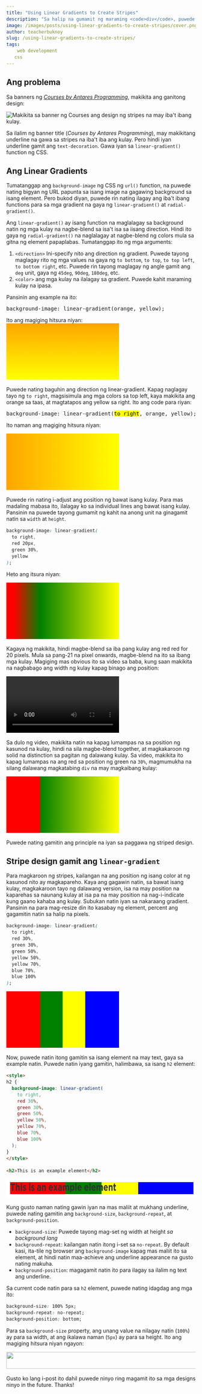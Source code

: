 ```yaml
---
title: "Using Linear Gradients to Create Stripes"
description: "Sa halip na gumamit ng maraming <code>div</code>, puwede nating gamitin nang CSS <code>linear-gradient()</code> function para maglagay ng stripes sa design natin."
image: /images/posts/using-linear-gradients-to-create-stripes/cover.png
author: teacherbuknoy
slug: /using-linear-gradients-to-create-stripes/
tags:
    web development
   css
---
```


## Ang problema
Sa banners ng <a href="/courses/"><i>Courses by Antares Programming</i></a>, makikita ang ganitong design:

<img class="img--borderize" alt="Makikita sa banner ng Courses ang design ng stripes na may iba't ibang kulay." src="{{ site.url }}/images/posts/using-linear-gradients-to-create-stripes/cover.png" width="647" height="260" />

Sa ilalim ng banner title (<i>Courses by Antares Programming</i>), may makikitang underline na gawa sa stripes na iba't iba ang kulay. Pero hindi iyan underline gamit ang <code>text-decoration</code>. Gawa iyan sa <code>linear-gradient()</code> function ng CSS.

## Ang Linear Gradients
Tumatanggap ang <code>background-image</code> ng CSS ng <code>url()</code> function, na puwede nating bigyan ng URL papunta sa isang image na gagawing background sa isang element. Pero bukod diyan, puwede rin nating ilagay ang iba't ibang functions para sa mga gradient na gaya ng <code>linear-gradient()</code> at <code>radial-gradient()</code>.

Ang <code>linear-gradient()</code> ay isang function na maglalagay sa background natin ng mga kulay na nagbe-blend sa isa't isa sa iisang direction. Hindi ito gaya ng `radial-gradient()` na naglalagay at nagbe-blend ng colors mula sa gitna ng element papaplabas. Tumatanggap ito ng mga arguments:

1. `<direction>` Ini-specify nito ang direction ng gradient. Puwede tayong maglagay rito ng mga values na gaya ng `to bottom`, `to top`, `to top left`, `to bottom right`, etc. Puwede rin tayong maglagay ng angle gamit ang `deg` unit, gaya ng `45deg`, `90deg`, `180deg`, etc.
2. `<color>` ang mga kulay na ilalagay sa gradient. Puwede kahit maraming kulay na ipasa.

Pansinin ang example na ito:
<pre>background-image: linear-gradient(orange, yellow);</pre>

Ito ang magiging hitsura niyan:
<svg class="img--borderize" style="width: var(--content-width);  height: calc(var(--content-width) / 3); background-image: linear-gradient(orange, yellow)"></svg>

Puwede nating baguhin ang direction ng linear-gradient. Kapag naglagay tayo ng `to right`, magsisimula ang mga colors sa top left, kaya makikita ang <span class="color" style="width: var(--content-width);  --content-color: orange">orange</span> sa taas, at magtatapos ang <span class="color" style="width: var(--content-width);  --content-color: yellow">yellow</span> sa right. Ito ang code para riyan:

<pre>background-image: linear-gradient(<mark>to right</mark>, orange, yellow);</pre>

Ito naman ang magiging hitsura niyan:

<svg class="img--borderize" style="width: var(--content-width);  height: calc(var(--content-width) / 3); background-image: linear-gradient(to right, orange, yellow)"></svg>

Puwede rin nating i-adjust ang position ng bawat isang kulay. Para mas madaling mabasa ito, ilalagay ko sa individual lines ang bawat isang kulay. Pansinin na puwede tayong gumamit ng kahit na anong unit na ginagamit natin sa `width` at `height`.

```css
background-image: linear-gradient(
  to right,
  red 20px,
  green 30%,
  yellow
);
```

Heto ang itsura niyan:

<svg class="img--borderize" style="width: var(--content-width);  height: calc(var(--content-width) / 3); background-image: linear-gradient(
  to right,
  red 20px,
  green 30%,
  yellow
);"></svg>

Kagaya ng makikita, hindi magbe-blend sa iba pang kulay ang <span class="color" style="width: var(--content-width);  --content-color: red">red</span> red for 20 pixels. Mula sa pang-21 na pixel onwards, magbe-blend na ito sa ibang mga kulay. Magiging mas obvious ito sa video sa baba, kung saan makikita na nagbabago ang width ng kulay kapag binago ang position:

<video class="img--borderize" style="width: var(--content-width)" controls src="/images/posts/using-linear-gradients-to-create-stripes/gradient-1.mp4">
  <p>Hindi kayang i-play ng browser mo ang video na ito. Puwede mo itong <a href="/images/posts/using-linear-gradients-to-create-stripes/gradient-1.mp4" download>i-download</a> at panoorin sa isang video player application.</p>
</video>

Sa dulo ng video, makikita natin na kapag lumampas na sa position ng kasunod na kulay, hindi na sila magbe-blend together, at magkakaroon ng solid na distinction sa pagitan ng dalawang kulay. Sa video, makikita ito kapag lumampas na ang <span class="color" style="width: var(--content-width);  --content-color: red">red</span> sa position ng <span class="color" style="width: var(--content-width);  --content-color: green">green</span> na `30%`, magmumukha na silang dalawang magkatabing `div` na may magkaibang kulay:

<svg class="img--borderize" style="width: var(--content-width);  height: calc(var(--content-width) / 3); background-image: linear-gradient(
  to right,
  red 30%,
  green 30%,
  yellow
);"></svg>

Puwede nating gamitin ang principle na iyan sa paggawa ng striped design.

## Stripe design gamit ang <code>linear-gradient</code>

Para magkaroon ng stripes, kailangan na ang position ng isang color at ng kasunod nito ay magkapareho. Kaya ang gagawin natin, sa bawat isang kulay, magkakaroon tayo ng dalawang version, isa na may position na kaparehas sa naunang kulay at isa pa na may position na nag-i-indicate kung gaano kahaba ang kulay. Subukan natin iyan sa nakaraang gradient. Pansinin na para mag-resize din ito kasabay ng element, percent ang gagamitin natin sa halip na pixels.

```css
background-image: linear-gradient(
  to right,
  red 30%,
  green 30%,
  green 50%,
  yellow 50%,
  yellow 70%,
  blue 70%,
  blue 100%
);
```

<svg class="img--borderize" style="width: var(--content-width);  height: calc(var(--content-width) / 3); background-image: linear-gradient(
  to right,
  red 30%,
  green 30%,
  green 50%,
  yellow 50%,
  yellow 70%,
  blue 70%,
  blue 100%
);"></svg>

Now, puwede natin itong gamitin sa isang element na may text, gaya sa example natin. Puwede natin iyang gamitin, halimbawa, sa isang `h2` element:

```html
<style>
h2 {
  background-image: linear-gradient(
    to right,
    red 30%,
    green 30%,
    green 50%,
    yellow 50%,
    yellow 70%,
    blue 70%,
    blue 100%
  );
}
</style>

<h2>This is an example element</h2>
```
<img class="img--borderize" src="/images/posts/using-linear-gradients-to-create-stripes/h2-1.png" width="656" height="49" />

Kung gusto naman nating gawin iyan na mas maliit at mukhang underline, puwede nating gamitin ang `background-size`, `background-repeat`, at `background-position`.

- `background-size`: Puwede tayong mag-set ng width at height <em>sa background lang</em>
- `background-repeat`: kailangan natin itong i-set sa `no-repeat`. By default kasi, ita-tile ng browser ang `background-image` kapag mas maliit ito sa element, at hindi natin maa-achieve ang underline appearance na gusto nating makuha.
- `background-position`: magagamit natin ito para ilagay sa ilalim ng text ang underline.

Sa current code natin para sa `h2` element, puwede nating idagdag ang mga ito:

```css
background-size: 100% 5px;
background-repeat: no-repeat;
background-position: bottom;
````

Para sa `background-size` property, ang unang value na nilagay natin (`100%`) ay para sa width, at ang ikalawa naman (`5px`) ay para sa height. Ito ang magiging hitsura niyan ngayon:

<img class="img--borderize" src="/images/posts/using-linear-gradients-to-create-stripes/h2-2.png" width="666" height="45" />

Gusto ko lang i-post ito dahil puwede ninyo ring magamit ito sa mga designs ninyo in the future. Thanks!
